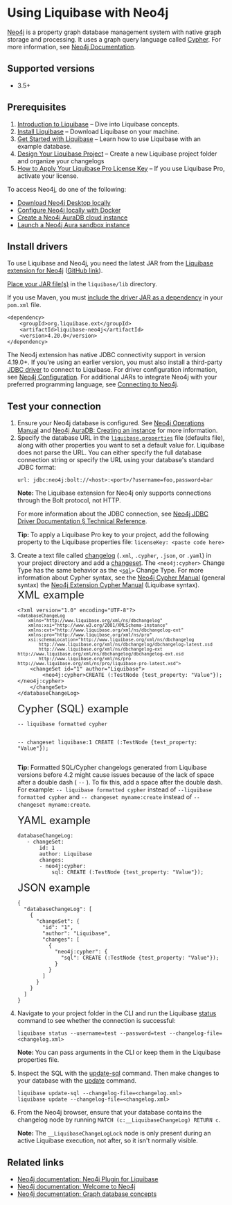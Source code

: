 <h1>Using Liquibase with Neo4j</h1>
<p><a href="https://neo4j.com/">Neo4j</a> is a property graph database management system with native graph storage and processing. It uses a graph query language called <a href="https://neo4j.com/docs/getting-started/cypher-intro/">Cypher</a>. For more information, see <a href="https://neo4j.com/docs/">Neo4j Documentation</a>.</p>
<h2>Supported versions</h2>
<ul>
    <li>3.5+</li>
</ul>
<h2>Prerequisites</h2>
<ol>
    <li value="1"><a href="https://docs.liquibase.com/concepts/introduction-to-liquibase.html" class="MCXref xref">Introduction to Liquibase</a> – Dive into Liquibase concepts.</li>
    <li value="2"><a href="https://docs.liquibase.com/start/install/home.html" class="MCXref xref">Install Liquibase</a> – Download Liquibase on your machine.</li>
    <li value="3"><a href="https://docs.liquibase.com/start/home.html" class="MCXref xref">Get Started with Liquibase</a> – Learn how to use Liquibase with an example database.</li>
    <li value="4"><a href="https://docs.liquibase.com/start/design-liquibase-project.html" class="MCXref xref">Design Your Liquibase Project</a> – Create a new <span class="mc-variable General.Liquibase variable">Liquibase</span> project folder and organize your changelogs</li>
    <li value="5"><a href="https://docs.liquibase.com/workflows/liquibase-pro/how-to-apply-your-liquibase-pro-license-key.html" class="MCXref xref">How to Apply Your Liquibase Pro License Key</a> – If you use <span class="mc-variable General.LBPro variable">Liquibase Pro</span>, activate your license.</li>
</ol>
<p>To access Neo4j, do one of the following:</p>
<ul>
    <li><a href="https://neo4j.com/download/">Download Neo4j Desktop locally</a>
    </li>
    <li><a href="https://hub.docker.com/_/neo4j">Configure Neo4j locally with Docker</a>
    </li>
    <li><a href="https://neo4j.com/cloud/platform/aura-graph-database/">Create a Neo4j AuraDB&#160;cloud instance</a>
    </li>
    <li><a href="https://neo4j.com/sandbox/">Launch a Neo4j Aura&#160;sandbox instance</a>
    </li>
</ul>
<h2>Install drivers</h2>
<p>To use Liquibase and Neo4j, you need the latest JAR from the <a href="https://mvnrepository.com/artifact/org.liquibase.ext/liquibase-neo4j">Liquibase extension for Neo4j</a> (<a href="https://github.com/liquibase/liquibase-neo4j/releases">GitHub link</a>).</p>
<p> <a href="https://docs.liquibase.com/workflows/liquibase-community/adding-and-updating-liquibase-drivers.html">Place your JAR file(s)</a> in the <code>liquibase/lib</code> directory.</p><p>If you use Maven, you must <a href="https://docs.liquibase.com/tools-integrations/maven/maven-pom-file.html">include the driver JAR&#160;as a dependency</a> in your <code>pom.xml</code> file.</p><pre xml:space="preserve"><code class="language-text">&lt;dependency&gt;
    &lt;groupId&gt;org.liquibase.ext&lt;/groupId&gt;
    &lt;artifactId&gt;liquibase-neo4j&lt;/artifactId&gt;
    &lt;version&gt;<span class="mc-variable General.CurrentLiquibaseVersion variable">4.20.0</span>&lt;/version&gt;
&lt;/dependency&gt;</code></pre>
<p>The Neo4j extension has native JDBC connectivity support in version 4.19.0+. If you're using an earlier version, you must also install a third-party <a href="https://github.com/neo4j-contrib/neo4j-jdbc">JDBC driver</a> to connect to Liquibase. For driver configuration information, see <a href="https://github.com/liquibase/liquibase-neo4j/blob/main/docs/reference-configuration.md">Neo4j Configuration</a>. For additional JARs to integrate Neo4j with your preferred programming language, see <a href="https://neo4j.com/docs/getting-started/current/languages-guides/">Connecting to Neo4j</a>.</p>
<h2 id="test-your-connection">Test your connection</h2>
<ol>
    <li value="1">Ensure your Neo4j database is configured. See <a href="https://neo4j.com/docs/operations-manual/current/">Neo4j Operations Manual</a> and <a href="https://neo4j.com/docs/aura/auradb/getting-started/create-database/">Neo4j AuraDB: Creating an instance</a> for more information.</li>
    <li value="2">Specify the database URL in the <code><a href="https://docs.liquibase.com/concepts/connections/creating-config-properties.html"><span class="mc-variable General.liquiPropFile variable">liquibase.properties</span></a></code> file (defaults file), along with other properties you want to set a default value for. Liquibase does not parse the URL. You can  either specify the full database connection string or specify the URL using your database's standard JDBC format: </li><pre xml:space="preserve"><code class="language-text">url: jdbc:neo4j:bolt://&lt;host&gt;:&lt;port&gt;/?username=foo,password=bar</code></pre>
    <p class="note" data-mc-autonum="&lt;b&gt;Note: &lt;/b&gt;"><span class="autonumber"><span><b>Note: </b></span></span> The Liquibase extension for Neo4j only supports connections through the Bolt protocol, not HTTP.</p>
    <p>For more information about the JDBC connection, see <a href="http://neo4j-contrib.github.io/neo4j-jdbc/">Neo4j JDBC Driver Documentation § Technical Reference</a>.</p>
    <p class="tip" data-mc-autonum="&lt;b&gt;Tip: &lt;/b&gt;"><span class="autonumber"><span><b>Tip: </b></span></span>To apply a <span class="mc-variable General.LBPro variable">Liquibase Pro</span> key to your project, add the following property to the Liquibase properties file: <code>licenseKey: &lt;paste code here&gt;</code></p>
</ol>
<ol start="3">
    <li value="3">Create a text file called <a href="https://docs.liquibase.com/concepts/changelogs/home.html">changelog</a> (<code>.xml</code>, <code>.cypher</code>, <code>.json</code>, or <code>.yaml</code>) in your project directory and add a <a href="https://docs.liquibase.com/concepts/changelogs/changeset.html">changeset</a>. The <code>&lt;neo4j:cypher&gt;</code>&#160;<span class="mc-variable General.changetypes variable">Change Type</span> has the same behavior as the <code>&lt;<a href="https://docs.liquibase.com/change-types/sql.html" class="MCXref xref">sql</a>&gt;</code>&#160;<span class="mc-variable General.changetypes variable">Change Type</span>. For more information about Cypher syntax, see the <a href="https://neo4j.com/docs/cypher-manual/current/introduction/">Neo4j Cypher Manual</a> (general syntax) the <a href="https://github.com/liquibase/liquibase-neo4j/blob/main/docs/reference-features.md">Neo4j Extension Cypher Manual</a> (Liquibase syntax).</li>
    <a style="font-size: 18pt;"> XML example</a>
        <pre xml:space="preserve"><code class="language-xml">&lt;?xml version="1.0" encoding="UTF-8"?&gt;
<code>&lt;databaseChangeLog
    xmlns="http://www.liquibase.org/xml/ns/dbchangelog"
    xmlns:xsi="http://www.w3.org/2001/XMLSchema-instance"
    xmlns:ext="http://www.liquibase.org/xml/ns/dbchangelog-ext"
    xmlns:pro="http://www.liquibase.org/xml/ns/pro"
    xsi:schemaLocation="http://www.liquibase.org/xml/ns/dbchangelog
        http://www.liquibase.org/xml/ns/dbchangelog/dbchangelog-latest.xsd
        http://www.liquibase.org/xml/ns/dbchangelog-ext http://www.liquibase.org/xml/ns/dbchangelog/dbchangelog-ext.xsd
        http://www.liquibase.org/xml/ns/pro http://www.liquibase.org/xml/ns/pro/liquibase-pro-latest.xsd"&gt;</code>
    &lt;changeSet id="1" author="Liquibase"&gt;
        &lt;neo4j:cypher&gt;CREATE (:TestNode {test_property: "Value"});&lt;/neo4j:cypher&gt;
    &lt;/changeSet&gt;
&lt;/databaseChangeLog&gt;</code></pre>
<a style="font-size: 18pt;"> Cypher (SQL) example</a>
    <pre xml:space="preserve"><code class="language-sql">-- liquibase formatted cypher

-- changeset liquibase:1
CREATE (:TestNode {test_property: "Value"});</code></pre>
<p class="tip" data-mc-autonum="&lt;b&gt;Tip: &lt;/b&gt;"><span class="autonumber"><span><b>Tip: </b></span></span>Formatted SQL/Cypher <span class="mc-variable General.changelog variable">changelog</span>s generated from Liquibase versions before 4.2 might cause issues because of the lack of space after a double dash ( <code>--</code> ). To fix this, add a space after the double dash. For example: <code>--&#160;liquibase formatted cypher</code> instead of <code>--liquibase formatted cypher</code> and <code>--&#160;changeset myname:create</code> instead of <code>--changeset myname:create</code>.</p>
<a style="font-size: 18pt;"> YAML example</a>
<pre xml:space="preserve"><code class="language-yaml">databaseChangeLog:
   - changeSet:
       id: 1
       author: Liquibase
       changes:
       - neo4j:cypher:
           sql: CREATE (:TestNode {test_property: "Value"});</code></pre>
                                            <a style="font-size: 18pt;"> JSON example</a>
                                                <pre><code class="language-json">{
  "databaseChangeLog": [
    {
      "changeSet": {
        "id": "1",
        "author": "Liquibase",
        "changes": [
          {
            "neo4j:cypher": {
              "sql": CREATE (:TestNode {test_property: "Value"});
            }
          }
        ]
      }
    }
  ]
}</code></pre>
    <li value="4">Navigate to your project folder in the CLI and run the Liquibase&#160;<a href="https://docs.liquibase.com/commands/change-tracking/status.html" class="MCXref xref">status</a> command to see whether the connection is successful:</li><pre xml:space="preserve"><code class="language-text">liquibase status --username=test --password=test --changelog-file=&lt;changelog.xml&gt;</code></pre>
    <p class="note" data-mc-autonum="&lt;b&gt;Note: &lt;/b&gt;"><span class="autonumber"><span><b>Note: </b></span></span>You can pass arguments in the CLI or keep them in the Liquibase properties file.</p>
    <li value="5">Inspect the SQL with  the <a href="https://docs.liquibase.com/commands/update/update-sql.html" class="MCXref xref">update-sql</a> command. Then make changes to your database with the <a href="https://docs.liquibase.com/commands/update/update.html" class="MCXref xref">update</a> command.</li><pre xml:space="preserve"><code class="language-text">liquibase update-sql --changelog-file=&lt;changelog.xml&gt;
liquibase update --changelog-file=&lt;changelog.xml&gt;</code></pre>
    <li value="6">
        <p>From the Neo4j browser, ensure that your database contains the <span class="mc-variable General.changelog variable">changelog</span> node by running <code>MATCH (c:__LiquibaseChangeLog) RETURN c</code>.</p>
        <p class="note" data-mc-autonum="&lt;b&gt;Note: &lt;/b&gt;"><span class="autonumber"><span><b>Note: </b></span></span>The <code>__LiquibaseChangeLogLock</code> node is only present during an active Liquibase execution, not after, so it isn't normally visible.</p>
    </li>
</ol>
<h2>Related links</h2>
<ul>
    <li><a href="https://neo4j.com/labs/liquibase/docs/">Neo4j documentation: Neo4j Plugin for Liquibase</a>
    </li>
    <li><a href="https://neo4j.com/docs/getting-started/current/">Neo4j documentation: Welcome to Neo4j</a>
    </li>
    <li><a href="https://neo4j.com/docs/getting-started/current/appendix/graphdb-concepts/">Neo4j documentation: Graph database concepts</a>
    </li>
</ul>

